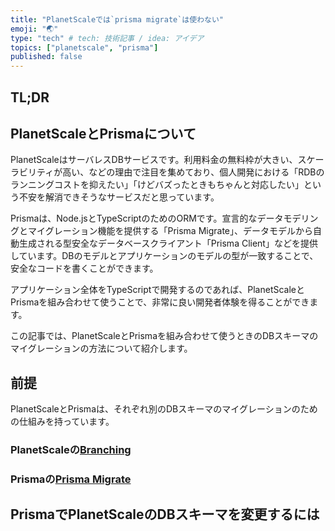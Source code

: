 ```yaml
---
title: "PlanetScaleでは`prisma migrate`は使わない"
emoji: "🌏"
type: "tech" # tech: 技術記事 / idea: アイデア
topics: ["planetscale", "prisma"]
published: false
---
```


## TL;DR

## PlanetScaleとPrismaについて

PlanetScaleはサーバレスDBサービスです。利用料金の無料枠が大きい、スケーラビリティが高い、などの理由で注目を集めており、個人開発における「RDBのランニングコストを抑えたい」「けどバズったときもちゃんと対応したい」という不安を解消できそうなサービスだと思っています。

Prismaは、Node.jsとTypeScriptのためのORMです。宣言的なデータモデリングとマイグレーション機能を提供する「Prisma Migrate」、データモデルから自動生成される型安全なデータベースクライアント「Prisma Client」などを提供しています。DBのモデルとアプリケーションのモデルの型が一致することで、安全なコードを書くことができます。

アプリケーション全体をTypeScriptで開発するのであれば、PlanetScaleとPrismaを組み合わせて使うことで、非常に良い開発者体験を得ることができます。

この記事では、PlanetScaleとPrismaを組み合わせて使うときのDBスキーマのマイグレーションの方法について紹介します。

## 前提

PlanetScaleとPrismaは、それぞれ別のDBスキーマのマイグレーションのための仕組みを持っています。

### PlanetScaleの[Branching](https://planetscale.com/docs/concepts/branching)

### Prismaの[Prisma Migrate](https://www.prisma.io/docs/concepts/components/prisma-migrate)

## PrismaでPlanetScaleのDBスキーマを変更するには
